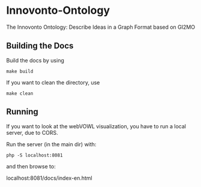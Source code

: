 # Innovonto-Ontology
The Innovonto Ontology: Describe Ideas in a Graph Format based on GI2MO

## Building the Docs
Build the docs by using

    make build
    
If you want to clean the directory, use

    make clean
    

## Running
If you want to look at the webVOWL visualization, you have to run a local server, due to CORS.

Run the server (in the main dir) with:

    php -S localhost:8081

and then browse to:

localhost:8081/docs/index-en.html

